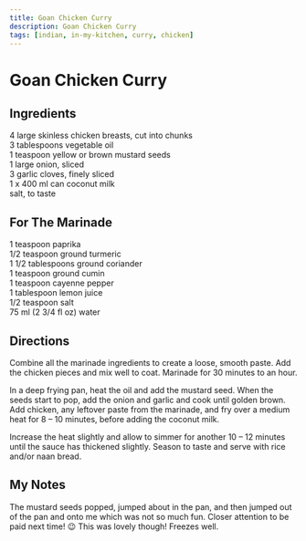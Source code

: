 ```yaml
---
title: Goan Chicken Curry
description: Goan Chicken Curry
tags: [indian, in-my-kitchen, curry, chicken]
---
```


# Goan Chicken Curry

## Ingredients
4 large skinless chicken breasts, cut into chunks  
3 tablespoons vegetable oil  
1 teaspoon yellow or brown mustard seeds  
1 large onion, sliced  
3 garlic cloves, finely sliced  
1 x 400 ml can coconut milk  
salt, to taste

## For The Marinade
1 teaspoon paprika  
1/2 teaspoon ground turmeric  
1 1/2 tablespoons ground coriander  
1 teaspoon ground cumin  
1 teaspoon cayenne pepper  
1 tablespoon lemon juice  
1/2 teaspoon salt  
75 ml (2 3/4 fl oz) water

## Directions
Combine all the marinade ingredients to create a loose, smooth paste. Add the chicken pieces and mix well to coat. Marinade for 30 minutes to an hour.

In a deep frying pan, heat the oil and add the mustard seed. When the seeds start to pop, add the onion and garlic and cook until golden brown. Add chicken, any leftover paste from the marinade, and fry over a medium heat for 8 – 10 minutes, before adding the coconut milk.

Increase the heat slightly and allow to simmer for another 10 – 12 minutes until the sauce has thickened slightly. Season to taste and serve with rice and/or naan bread.

## My Notes
The mustard seeds popped, jumped about in the pan, and then jumped out of the pan and onto me which was not so much fun. Closer attention to be paid next time! 😉 This was lovely though! Freezes well.